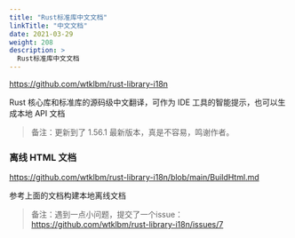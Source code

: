 ```yaml
---
title: "Rust标准库中文文档"
linkTitle: "中文文档"
date: 2021-03-29
weight: 208
description: >
  Rust标准库中文文档
---
```




https://github.com/wtklbm/rust-library-i18n

Rust 核心库和标准库的源码级中文翻译，可作为 IDE 工具的智能提示，也可以生成本地 API 文档 

> 备注：更新到了 1.56.1 最新版本，真是不容易，鸣谢作者。

### 离线 HTML 文档

https://github.com/wtklbm/rust-library-i18n/blob/main/BuildHtml.md

参考上面的文档构建本地离线文档

> 备注：遇到一点小问题，提交了一个issue： https://github.com/wtklbm/rust-library-i18n/issues/7

